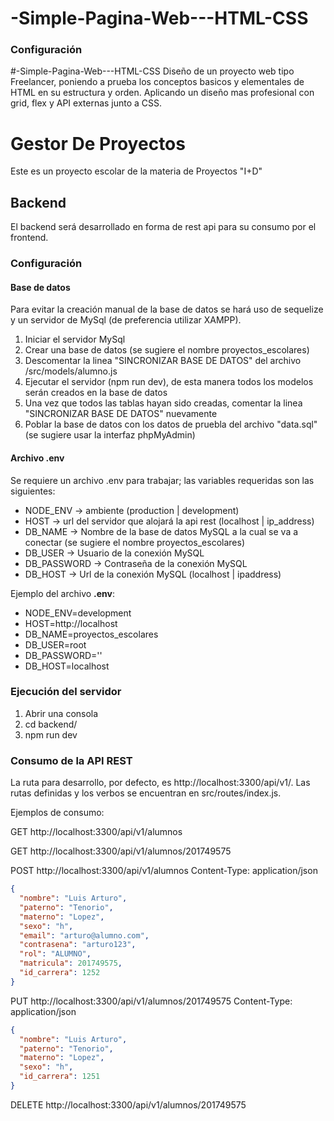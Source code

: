 # -Simple-Pagina-Web---HTML-CSS


### Configuración

#-Simple-Pagina-Web---HTML-CSS
Diseño de un proyecto web tipo Freelancer, poniendo a prueba los conceptos basicos y elementales de HTML en su estructura y orden. Aplicando un diseño mas profesional con grid, flex y API externas junto a CSS.


# Gestor De Proyectos

Este es un proyecto escolar de la materia de Proyectos "I+D"

## Backend

El backend será desarrollado en forma de rest api para su consumo por el frontend.

### Configuración

#### Base de datos

Para evitar la creación manual de la base de datos se hará uso de sequelize y un servidor de MySql (de preferencia utilizar XAMPP).

1. Iniciar el servidor MySql
2. Crear una base de datos (se sugiere el nombre proyectos_escolares)
3. Descomentar la linea "SINCRONIZAR BASE DE DATOS" del archivo /src/models/alumno.js
4. Ejecutar el servidor (npm run dev), de esta manera todos los modelos serán creados en la base de datos
5. Una vez que todos las tablas hayan sido creadas, comentar la linea "SINCRONIZAR BASE DE DATOS" nuevamente
6. Poblar la base de datos con los datos de pruebla del archivo "data.sql" (se sugiere usar la interfaz phpMyAdmin)

#### Archivo .env

Se requiere un archivo .env para trabajar; las variables requeridas son las siguientes:

- NODE_ENV -> ambiente (production | development)
- HOST -> url del servidor que alojará la api rest (localhost | ip_address)
- DB_NAME -> Nombre de la base de datos MySQL a la cual se va a conectar (se sugiere el nombre proyectos_escolares)
- DB_USER -> Usuario de la conexión MySQL
- DB_PASSWORD -> Contraseña de la conexión MySQL
- DB_HOST -> Url de la conexión MySQL (localhost | ipaddress)

Ejemplo del archivo **.env**:

- NODE_ENV=development
- HOST=http://localhost
- DB_NAME=proyectos_escolares
- DB_USER=root
- DB_PASSWORD=''
- DB_HOST=localhost

### Ejecución del servidor

1. Abrir una consola
2. cd backend/
3. npm run dev

### Consumo de la API REST

La ruta para desarrollo, por defecto, es http://localhost:3300/api/v1/. Las rutas definidas y los verbos se encuentran en src/routes/index.js.

Ejemplos de consumo:

GET http://localhost:3300/api/v1/alumnos

GET http://localhost:3300/api/v1/alumnos/201749575

POST http://localhost:3300/api/v1/alumnos
Content-Type: application/json

```json
{
  "nombre": "Luis Arturo",
  "paterno": "Tenorio",
  "materno": "Lopez",
  "sexo": "h",
  "email": "arturo@alumno.com",
  "contrasena": "arturo123",
  "rol": "ALUMNO",
  "matricula": 201749575,
  "id_carrera": 1252
}
```

PUT http://localhost:3300/api/v1/alumnos/201749575
Content-Type: application/json

```json
{
  "nombre": "Luis Arturo",
  "paterno": "Tenorio",
  "materno": "Lopez",
  "sexo": "h",
  "id_carrera": 1251
}
```

DELETE http://localhost:3300/api/v1/alumnos/201749575
